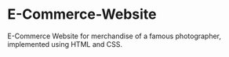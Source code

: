 # E-Commerce-Website
E-Commerce Website for merchandise of a famous photographer, implemented using HTML and CSS.
